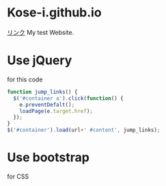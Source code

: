 # Kose-i.github.io

[リンク](https://kose-i.github.io/index.html)
My test Website.

# Use jQuery

for this code

```js
function jump_links() {
  $('#container a').click(function() {
    e.preventDefalt();
    loadPage(e.target.href);
  });
}
$('#container').load(url+' #content', jump_links);
```

# Use bootstrap

for CSS
